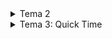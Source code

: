<details>
  <summary>Tema 2</summary>

  # Cerința temei:
  Crearea unui joc asemănător cu TypeRacer

  # Descrierea task-ului
  În acest proiect, vom crea un joc de tip TypeRacer care include funcționalități de start/stop pentru rundă, selectarea dificultății și afișarea unui indicator de stare prin intermediul unui LED RGB.

  ### LED RGB - Indicator de stare:
  - **Stare de repaus:** LED-ul va lumina alb.
  - **Pornire runda:** După apăsarea butonului de start, LED-ul va clipi timp de 3 secunde, indicând o numărătoare inversă până la începutul rundei.
  - **În timpul rundei:** LED-ul va fi verde atunci când textul introdus este corect și se va schimba în roșu dacă apare o greșeală.

  ### Buton Start/Stop:
  - **Modul de repaus:** Dacă jocul este oprit, apăsarea butonului va iniția o nouă rundă după o numărătoare inversă de 3 secunde.
  - **În timpul rundei:** Dacă runda este activă, apăsarea butonului va opri runda imediat.

  ### Butonul de dificultate:
  - **Selectarea dificultății:** Acest buton controlează viteza cu care apar cuvintele în timpul jocului și poate fi utilizat doar atunci când jocul este în stare de repaus.
  - **Ciclarea dificultății:** La fiecare apăsare a butonului, dificultatea va schimba între modurile `Easy`, `Medium` și `Hard`.
  - **Mesaj de confirmare:** La schimbarea dificultății, un mesaj de tipul “Easy/Medium/Hard mode on!” va fi transmis prin serial.

  ### Generarea cuvintelor:
  - **Dicționar de cuvinte:** Se va crea o listă de cuvinte care vor fi folosite în timpul jocului.
  - **Afișarea cuvintelor:** În fiecare rundă, cuvintele vor fi afișate în terminal într-o ordine aleatorie.
  - **Validarea cuvintelor:** Dacă jucătorul scrie corect cuvântul afișat, următorul cuvânt va apărea imediat. În caz de greșeală, un nou cuvânt va apărea după un interval specific, în funcție de dificultatea selectată.

  ### Alte observații:
  - **Durata rundei:** Fiecare rundă are o durată fixă de 30 de secunde.
  - **Rezultate:** La finalul fiecărei runde, se va afișa în terminal numărul de cuvinte scrise corect.

  # Componente utilizate
  - Arduino UNO (ATmega328P microcontroller)
  - 1x LED RGB (pentru a semnaliza dacă cuvântul corect e scris greșit sau nu)
  - 2x Butoane (pentru start/stop rundă și pentru selectarea dificultății)
  - 5x Rezistoare (3x 220/330 ohm, 2x 1000 ohm)
  - Breadboard
  - Fire de legătură

  # Poze ale setup-ului fizic
  ![Imagine WhatsApp 2024-11-06 la 00 09 06_14701aef](https://github.com/StefanAdrian2003/Teme-Robotica/blob/main/Tema2/media/1.jpg)
  ![Imagine WhatsApp 2024-11-06 la 00 09 07_a03e628d](https://github.com/StefanAdrian2003/Teme-Robotica/blob/main/Tema2/media/2.jpg)
  ![Imagine WhatsApp 2024-11-06 la 00 09 07_eb885a7e](https://github.com/StefanAdrian2003/Teme-Robotica/blob/main/Tema2/media/3.jpg)
  ![Imagine WhatsApp 2024-11-06 la 00 09 08_5c36632d](https://github.com/StefanAdrian2003/Teme-Robotica/blob/main/Tema2/media/4.jpg)

  # Video cu funcționalitatea montajului fizic
  [Watch the demo video](https://github.com/StefanAdrian2003/Teme-Robotica/blob/main/Tema2/media/video.mp4)

  # Schema electrică
  ![image](https://github.com/user-attachments/assets/63aef517-2f51-4c86-b28e-1833cfb0421c)

  
</details>




<details>
  <summary>Tema 3: Quick Time</summary>
  
  # Descrierea task-ului:
În acest proiect, vom dezvolta un joc competitiv de reflexe pentru doi jucători, care vor concura pentru a obține cel mai mare punctaj. Jocul testează viteza de reacție și include mai multe runde. 

- **Fiecare jucător:** are propriile LED-uri și butoane. LED-urile RGB indică culoarea activă, iar scopul este ca jucătorul să apese rapid butonul corespunzător culorii afișate.
- **Afișarea scorurilor:** se realizează pe un LCD și este actualizată în timp real.
- **Finalul jocului:** jucătorul cu cel mai mare punctaj este declarat câștigător.

---

## **Componente utilizate**
- **6x LED-uri** (2 grupuri a câte 3 LED-uri, fiecare grup cu culori diferite)
- **2x LED RGB** (1 pentru fiecare jucător)
- **6x Butoane** (3 pentru fiecare jucător)
- **1x LCD**
- **1x Servomotor** (pentru indicarea progresului sau timpul final)
- **2x Breadboard**
- **Fire de legătură**
- **2x Arduino UNO**

---

## **Implementare**

### **1. Inițializare joc**
- Jocul începe cu afișarea unui mesaj de bun venit pe LCD.
- Apăsarea unui buton declanșează startul jocului. Posibilități pentru implementare:
  - Apăsarea oricărui buton.
  - Buton dedicat pentru startul jocului (marcat pe breadboard).
  - Buton suplimentar pentru start/resetare.

---

### **2. Desfășurarea rundelor**
- **Fiecare jucător:** are asociate 3 butoane și un LED RGB.
- **La începutul fiecărei runde:** LED-ul RGB al jucătorului activ se aprinde într-o culoare specifică.
- **Jucătorul activ:** apasă cât mai rapid butonul corespunzător culorii afișate. Punctajul este acordat pe baza vitezei de reacție.
- **Actualizarea scorului:** pe LCD după fiecare rundă.

---

### **3. Timpul și finalizarea jocului**
- **Servomotorul:** indică progresul rundelor și se rotește complet la sfârșitul jocului.
- **La final:** LCD-ul afișează numele câștigătorului și scorul final.

---

## **Detalii tehnice**

### **1. Comunicarea SPI între 2 plăci Arduino**
- **Master Arduino UNO:** Controlează LCD-ul și servomotorul, monitorizând punctajele.
- **Slave Arduino UNO:** Controlează butoanele și LED-urile jucătorilor, trimițând informații către master.

### **2. Implementarea butoanelor**
- Fiecare jucător are 3 butoane corespunzătoare celor 3 LED-uri de culori diferite.
- Multiplexarea butoanelor se poate realiza pentru a reduce numărul de pini utilizați.

### **3. LED-urile**
- LED-urile RGB indică culorile pentru butoanele jucătorilor.
- LED-urile trebuie să se stingă când nu este rândul unui jucător.

### **4. LCD**
- Utilizează biblioteca `LiquidCrystal` pentru control.
- Afișează punctajele în timp real.

### **5. Servomotorul**
- Indică progresul jocului prin rotații.

---

## **Libertatea de personalizare**
- Punctajele acordate pe baza vitezei de reacție.
- Intervalul de timp dintre runde.
- Durata totală a jocului.

---

## **Schema electrică**
Urmează să fie realizată o schemă electrică detaliată utilizând Fritzing pentru conectarea tuturor componentelor (Arduino UNO, butoane, LED-uri, LCD, servomotor).

---

## **Concluzii**
Proiectul "Quick Time" este un joc de reflexe care testează viteza de reacție a jucătorilor și include multiple componente hardware pentru funcționalități interactive. Acesta reprezintă o oportunitate excelentă de a lucra cu comunicarea SPI între două plăci Arduino și de a integra mai multe module într-un singur sistem.


  
</details>
